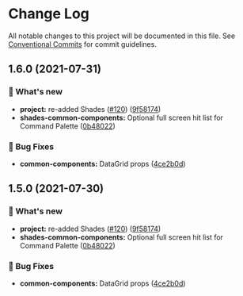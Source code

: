 # Change Log

All notable changes to this project will be documented in this file.
See [Conventional Commits](https://conventionalcommits.org) for commit guidelines.

## 1.6.0 (2021-07-31)


### 🚀 What's new

* **project:** re-added Shades ([#120](https://github.com/furystack/furystack/issues/120)) ([9f58174](https://github.com/furystack/furystack/commit/9f58174b3762fd4e4106f48215a72ec295cf2553))
* **shades-common-components:** Optional full screen hit list for Command Palette ([0b48022](https://github.com/furystack/furystack/commit/0b48022c14b2d343722f5274010e2e5bc7a18e12))


### 🐛 Bug Fixes

* **common-components:** DataGrid props ([4ce2b0d](https://github.com/furystack/furystack/commit/4ce2b0d15f3e37387ec955aadc51164ca85b7535))




## 1.5.0 (2021-07-30)


### 🚀 What's new

* **project:** re-added Shades ([#120](https://github.com/furystack/furystack/issues/120)) ([9f58174](https://github.com/furystack/furystack/commit/9f58174b3762fd4e4106f48215a72ec295cf2553))
* **shades-common-components:** Optional full screen hit list for Command Palette ([0b48022](https://github.com/furystack/furystack/commit/0b48022c14b2d343722f5274010e2e5bc7a18e12))


### 🐛 Bug Fixes

* **common-components:** DataGrid props ([4ce2b0d](https://github.com/furystack/furystack/commit/4ce2b0d15f3e37387ec955aadc51164ca85b7535))
